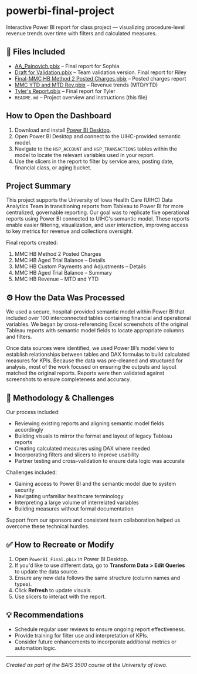 # powerbi-final-project
Interactive Power BI report for class project — visualizing procedure-level revenue trends over time with filters and calculated measures.
## 📁 Files Included
- [AA_Painovich.pbix](./AA_Painovich.pbix) – Final report for Sophia  
- [Draft for Validation.pbix](./Draft%20for%20Validation.pbix) – Team validation version. Final report for Riley
- [Final-MMC HB Method 2 Posted Charges.pbix](./Final-MMC%20HB%20Method%202%20Posted%20Charges.pbix) – Posted charges report  
- [MMC YTD and MTD Rev.pbix](./MMC%20YTD%20and%20MTD%20Rev.pbix) – Revenue trends (MTD/YTD)  
- [Tyler's Report.pbix](./Tyler%27s%20Report.pbix) – Final report for Tyler  
- `README.md` – Project overview and instructions (this file)

## How to Open the Dashboard
1. Download and install [Power BI Desktop](https://powerbi.microsoft.com/desktop/).
2. Open Power BI Desktop and connect to the UIHC-provided semantic model.
3. Navigate to the `HSP_ACCOUNT` and `HSP_TRANSACTIONS` tables within the model to locate the relevant variables used in your report.
4. Use the slicers in the report to filter by service area, posting date, financial class, or aging bucket.
   
## Project Summary
This project supports the University of Iowa Health Care (UIHC) Data Analytics Team in transitioning reports from Tableau to Power BI for more centralized, governable reporting. Our goal was to replicate five operational reports using Power BI connected to UIHC's semantic model. These reports enable easier filtering, visualization, and user interaction, improving access to key metrics for revenue and collections oversight.

Final reports created:
1. MMC HB Method 2 Posted Charges  
2. MMC HB Aged Trial Balance – Details  
3. MMC HB Custom Payments and Adjustments – Details  
4. MMC HB Aged Trial Balance – Summary  
5. MMC HB Revenue – MTD and YTD  

## ⚙️ How the Data Was Processed
We used a secure, hospital-provided semantic model within Power BI that included over 100 interconnected tables containing financial and operational variables. We began by cross-referencing Excel screenshots of the original Tableau reports with semantic model fields to locate appropriate columns and filters.

Once data sources were identified, we used Power BI’s model view to establish relationships between tables and DAX formulas to build calculated measures for KPIs. Because the data was pre-cleaned and structured for analysis, most of the work focused on ensuring the outputs and layout matched the original reports. Reports were then validated against screenshots to ensure completeness and accuracy.

## 🧪 Methodology & Challenges
Our process included:
- Reviewing existing reports and aligning semantic model fields accordingly
- Building visuals to mirror the format and layout of legacy Tableau reports
- Creating calculated measures using DAX where needed
- Incorporating filters and slicers to improve usability
- Partner testing and cross-validation to ensure data logic was accurate

Challenges included:
- Gaining access to Power BI and the semantic model due to system security
- Navigating unfamiliar healthcare terminology
- Interpreting a large volume of interrelated variables
- Building measures without formal documentation

Support from our sponsors and consistent team collaboration helped us overcome these technical hurdles.

## ✅ How to Recreate or Modify
1. Open `PowerBI_Final.pbix` in Power BI Desktop.
2. If you'd like to use different data, go to **Transform Data > Edit Queries** to update the data source.
3. Ensure any new data follows the same structure (column names and types).
4. Click **Refresh** to update visuals.
5. Use slicers to interact with the report.

## 💡 Recommendations
- Schedule regular user reviews to ensure ongoing report effectiveness.
- Provide training for filter use and interpretation of KPIs.
- Consider future enhancements to incorporate additional metrics or automation logic.

---

*Created as part of the BAIS 3500 course at the University of Iowa.*
